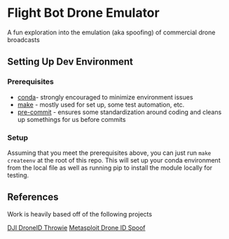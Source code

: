 # Flight Bot Drone Emulator

A fun exploration into the emulation (aka spoofing) of commercial drone broadcasts


## Setting Up Dev Environment

### Prerequisites
- [conda](https://www.anaconda.com/products/distribution)- strongly encouraged to minimize environment issues
- [make](http://www.gnu.org/software/make/) - mostly used for set up, some test automation, etc.
- [pre-commit](https://pre-commit.com/) - ensures some standardization around coding and cleans up somethings for us before commits

### Setup
Assuming that you meet the prerequisites above, you can just run `make createenv` at the root of this repo. This will set up your conda environment from the local file as well as running pip to install the module locally for testing.





## References 

Work is heavily based off of the following projects

[DJI DroneID Throwie](https://github.com/DJISDKUser/ESP8266_DJI_DroneID_Throwie)
[Metasploit Drone ID Spoof](https://github.com/DJISDKUser/metasploit-framework/tree/DJIDroneIDSpoof)
